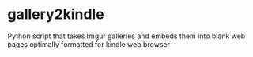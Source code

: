 gallery2kindle
==============
Python script that takes Imgur galleries and embeds them into blank web pages optimally formatted for kindle web browser
